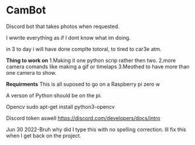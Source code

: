 # CamBot
Discord bot that takes photos when requested.

I wwrite everything as if I dont know what im doing.

in 3 to day i will have done complte totoral, to tired to car3e atm.


**Thing to work on**
1.Making it one python scrip rather then two.
2.more camera comands like making a gif or timelaps
3.Meothed to have more than one camera to show.


**Requirments**
This is all suposed to go on a Raspberry pi zero w

A verson of Python should be on the pi.


Opencv
sudo apt-get install python3-opencv


Discord token aswell
https://discord.com/developers/docs/intro

Jun 30 2022-Bruh why did I type this with no spelling correction.
Ill fix this when I get back on the project.
